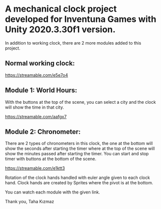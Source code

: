 # A mechanical clock project developed for Inventuna Games with Unity 2020.3.30f1 version.

In addition to working clock, there are 2 more modules added to this project.

## Normal working clock:

https://streamable.com/e5e7o4

## Module 1: World Hours:

With the buttons at the top of the scene, you can select a city and the clock will show the time in that city.

https://streamable.com/aafgx7

## Module 2: Chronometer:

There are 2 types of chronometers in this clock, the one at the bottom will show the seconds after starting the timer where at the top of the scene will show the minutes passed after starting the timer. You can start and stop timer with buttons at the bottom of the scene.

https://streamable.com/e1ktt3

Rotation of the clock hands handled with euler angle given to each clock hand.
Clock hands are created by Sprites where the pivot is at the bottom.

You can watch each module with the given link.

Thank you,
Taha Kızmaz
